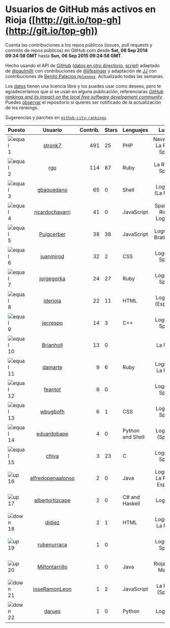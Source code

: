 
# Usuarios de GitHub más activos en Rioja ([http://git.io/top-gh](http://git.io/top-gh))



  Cuenta las contribuciones a los repos públicos (issues, pull requests y commits de repos públicos) en GitHub.com desde  **Sat, 06 Sep 2014 09:24:58 GMT** hasta **Sun, 06 Sep 2015 09:24:58 GMT**.

  Hecho usando el API de [GitHub](http://github.com) ([datos en otro directorio](https://github.com/JJ/top-github-users-data/tree/master/data), [script](https://github.com/JJ/top-github-users)) adaptado de [@paulmillr](https://github.com/paulmillr) con contribuciones de [@lifesinger](https://github.com/lifesinger) y adaptación de [JJ](http://jj.github.io) con contribuciones de [Benito Palacios `@pleonex`](http://github.com/pleonex). Actualizado todas las semanas.

  Los [datos](https://github.com/JJ/top-github-users-data/tree/master/data) tienen una licencia libre y los puedes usar como desees, pero te agradeceríamos que si se usan en alguna publicación, referenciaras [*GitHub rankings and its impact on the local free software development community*](https://thewinnower.com/papers/github-rankings-and-its-impact-on-the-local-free-software-development-community). Puedes [observar](https://github.com/JJ/top-github-users-data/subscription) el repositorio si quieres ser notificado de la actualización de los ránkings.

  Sugerencias y parches en [`github-city-rankings`](http://github.com/JJ/github-city-rankings).


| Puesto   |  Usuario  |Contrib.| Stars | Lenguajes   |      Lugar      |  Avatar  |
|----------|:---------:|-------:|-------|-------------|:---------------:|----------|
|![equal](https://raw.githubusercontent.com/JJ/github-city-rankings/master/img/equal.gif) 1 | [stronk7](https://github.com/stronk7) | 491 | 25 | PHP | Navarrete, La Rioja, Spain | <img src='https://avatars0.githubusercontent.com/u/167147?v=3&s=64' width="64" title='Eloy Lafuente (stronk7)'> |
|![equal](https://raw.githubusercontent.com/JJ/github-city-rankings/master/img/equal.gif) 2 | [rgo](https://github.com/rgo) | 114 | 87 | Ruby | La Rioja - Spain | <img src='https://avatars2.githubusercontent.com/u/47124?v=3&s=64' width="64" title='Rafa García'> |
|![equal](https://raw.githubusercontent.com/JJ/github-city-rankings/master/img/equal.gif) 3 | [gbaquedano](https://github.com/gbaquedano) | 65 | 0 | Shell | Logroño (La Rioja) | <img src='https://avatars3.githubusercontent.com/u/11883755?v=3&s=64' width="64" title='Gabriel'> |
|![equal](https://raw.githubusercontent.com/JJ/github-city-rankings/master/img/equal.gif) 4 | [ricardochavarri](https://github.com/ricardochavarri) | 41 | 0 | JavaScript | Spain, La Rioja, Logroño | <img src='https://avatars2.githubusercontent.com/u/7160876?v=3&s=64' width="64" title='Ricardo Chávarri'> |
|![equal](https://raw.githubusercontent.com/JJ/github-city-rankings/master/img/equal.gif) 5 | [Puigcerber](https://github.com/Puigcerber) | 38 | 38 | JavaScript | Logroño , Bratislava | <img src='https://avatars1.githubusercontent.com/u/866808?v=3&s=64' width="64" title='Pablo Villoslada'> |
|![equal](https://raw.githubusercontent.com/JJ/github-city-rankings/master/img/equal.gif) 6 | [juanmirod](https://github.com/juanmirod) | 32 | 2 | CSS | Logroño, Spain | <img src='https://avatars1.githubusercontent.com/u/3714422?v=3&s=64' width="64" title='Juan Miguel Rodriguez Ceron'> |
|![equal](https://raw.githubusercontent.com/JJ/github-city-rankings/master/img/equal.gif) 7 | [jorgegorka](https://github.com/jorgegorka) | 24 | 27 | Ruby | Logroño, Spain | <img src='https://avatars0.githubusercontent.com/u/9585?v=3&s=64' width="64" title='Jorge Alvarez'> |
|![equal](https://raw.githubusercontent.com/JJ/github-city-rankings/master/img/equal.gif) 8 | [iderioja](https://github.com/iderioja) | 22 | 11 | HTML | Logroño (España) | <img src='https://avatars0.githubusercontent.com/u/5090808?v=3&s=64' width="64" title='iderioja'> |
|![equal](https://raw.githubusercontent.com/JJ/github-city-rankings/master/img/equal.gif) 9 | [jecrespo](https://github.com/jecrespo) | 14 | 3 | C++ | Logroño, Spain | <img src='https://avatars1.githubusercontent.com/u/1539718?v=3&s=64' width="64" title='Enrique Crespo'> |
|![equal](https://raw.githubusercontent.com/JJ/github-city-rankings/master/img/equal.gif) 10 | [Brianholl](https://github.com/Brianholl) | 13 | 0 |  | La Rioja | <img src='https://avatars0.githubusercontent.com/u/1537906?v=3&s=64' width="64" title='Brian'> |
|![equal](https://raw.githubusercontent.com/JJ/github-city-rankings/master/img/equal.gif) 11 | [damarte](https://github.com/damarte) | 9 | 6 | Ruby | Logroño, La Rioja | <img src='https://avatars1.githubusercontent.com/u/4304282?v=3&s=64' width="64" title='David'> |
|![equal](https://raw.githubusercontent.com/JJ/github-city-rankings/master/img/equal.gif) 12 | [feantot](https://github.com/feantot) | 9 | 0 |  | Logroño, Spain | <img src='https://avatars3.githubusercontent.com/u/4599973?v=3&s=64' width="64" title='Fernando Antonanzas-Torres'> |
|![equal](https://raw.githubusercontent.com/JJ/github-city-rankings/master/img/equal.gif) 13 | [wbugbofh](https://github.com/wbugbofh) | 6 | 1 | CSS | Logroño Spain | <img src='https://avatars1.githubusercontent.com/u/4250161?v=3&s=64' width="64" title='Mario'> |
|![equal](https://raw.githubusercontent.com/JJ/github-city-rankings/master/img/equal.gif) 14 | [eduardobape](https://github.com/eduardobape) | 4 | 0 | Python and Shell | Logroño (Spain) | <img src='https://avatars0.githubusercontent.com/u/3110718?v=3&s=64' width="64" title='Eduardo Basalo Peña'> |
|![equal](https://raw.githubusercontent.com/JJ/github-city-rankings/master/img/equal.gif) 15 | [chiva](https://github.com/chiva) | 3 | 23 | C | Logroño, Spain | <img src='https://avatars2.githubusercontent.com/u/305333?v=3&s=64' width="64" title='Santiago Reig'> |
|![up](https://raw.githubusercontent.com/JJ/github-city-rankings/master/img/up.gif) 16 | [alfredopenaalonso](https://github.com/alfredopenaalonso) | 2 | 0 | Java | Logroño, La Rioja, España | <img src='https://avatars1.githubusercontent.com/u/5436538?v=3&s=64' width="64" title='Alfredo Peña Alonso'> |
|![up](https://raw.githubusercontent.com/JJ/github-city-rankings/master/img/up.gif) 17 | [albertortizcape](https://github.com/albertortizcape) | 2 | 0 | C# and Haskell | Logroño | <img src='https://avatars2.githubusercontent.com/u/3315106?v=3&s=64' width="64" title='Alberto Ortiz Capellán'> |
|![down](https://raw.githubusercontent.com/JJ/github-city-rankings/master/img/down.gif) 18 | [didiez](https://github.com/didiez) | 2 | 1 | HTML | Logroño, La Rioja | <img src='https://avatars3.githubusercontent.com/u/632860?v=3&s=64' width="64" title='Diego Díez Ricondo'> |
|![up](https://raw.githubusercontent.com/JJ/github-city-rankings/master/img/up.gif) 19 | [rubenurraca](https://github.com/rubenurraca) | 1 | 0 |  | Logroño, Spain | <img src='https://avatars2.githubusercontent.com/u/8905266?v=3&s=64' width="64" title='Ruben Urraca'> |
|![up](https://raw.githubusercontent.com/JJ/github-city-rankings/master/img/up.gif) 20 | [Miltontarrillo](https://github.com/Miltontarrillo) | 1 | 0 | Java | Rioja-San Martin | <img src='https://avatars3.githubusercontent.com/u/7906936?v=3&s=64' width="64" title='Milton Tarrilo Villegas'> |
|![down](https://raw.githubusercontent.com/JJ/github-city-rankings/master/img/down.gif) 21 | [joseRamonLeon](https://github.com/joseRamonLeon) | 1 | 2 | JavaScript | La Rioja (Spain) | <img src='https://avatars2.githubusercontent.com/u/1682282?v=3&s=64' width="64" title='José Ramón León'> |
|![down](https://raw.githubusercontent.com/JJ/github-city-rankings/master/img/down.gif) 22 | [darues](https://github.com/darues) | 1 | 0 | Python | Logroño | <img src='https://avatars2.githubusercontent.com/u/14011064?v=3&s=64' width="64" title='David'> |
